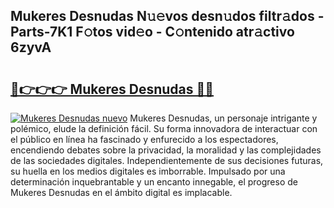 ## Mukeres Desnudas N𝚞𝚎vos desn𝚞dos filtr𝚊dos - Parts-7K1 F𝚘tos vid𝚎o - C𝚘ntenido atr𝚊ctivo 6zyvA

# <h2><a href="http://mb92842.tromn.icu/?c=Mukeres+Desnudas">🔗👉👉👉 Mukeres Desnudas 🔗🔗</a></h2>

[![Mukeres Desnudas nuevo](https://i.imgur.com/pEAQMta.gif)](http://mb92842.tromn.icu/?c=Mukeres+Desnudas)
Mukeres Desnudas, un personaje intrigante y polémico, elude la definición fácil. Su forma innovadora de interactuar con el público en línea ha fascinado y enfurecido a los espectadores, encendiendo debates sobre la privacidad, la moralidad y las complejidades de las sociedades digitales. Independientemente de sus decisiones futuras, su huella en los medios digitales es imborrable. Impulsado por una determinación inquebrantable y un encanto innegable, el progreso de Mukeres Desnudas en el ámbito digital es implacable.
